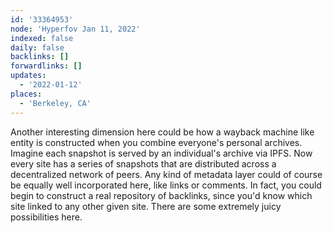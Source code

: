```yaml
---
id: '33364953'
node: 'Hyperfov Jan 11, 2022'
indexed: false
daily: false
backlinks: []
forwardlinks: []
updates:
  - '2022-01-12'
places:
  - 'Berkeley, CA'
---
```

Another interesting dimension here could be how a wayback machine like entity is constructed when you combine everyone's personal archives. Imagine each snapshot is served by an individual's archive via IPFS. Now every site has a series of snapshots that are distributed across a decentralized network of peers. Any kind of metadata layer could of course be equally well incorporated here, like links or comments. In fact, you could begin to construct a real repository of backlinks, since you'd know which site linked to any other given site. There are some extremely juicy possibilities here. 
